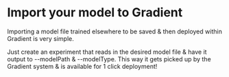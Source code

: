 # Import your model to Gradient

Importing a model file trained elsewhere to be saved & then deployed within Gradient is very simple.

Just create an experiment that reads in the desired model file & have it output to --modelPath & --modelType. This way it gets picked up by the Gradient system & is available for 1 click deployment!

